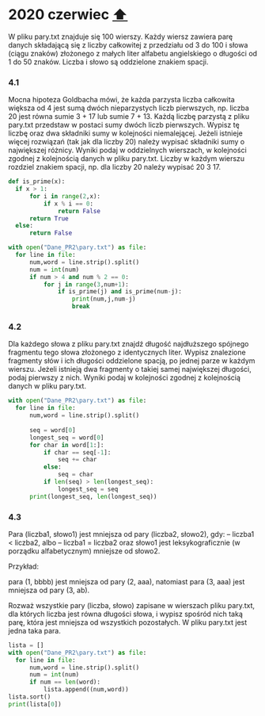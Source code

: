 <a name="czerwiec1"/>
  
 # 2020 czerwiec [⬆️](#main)
W pliku pary.txt znajduje się 100 wierszy. Każdy wiersz zawiera parę danych składającą się z liczby całkowitej z przedziału od 3 do 100 i słowa (ciągu znaków) złożonego z małych liter alfabetu angielskiego o długości od 1 do 50 znaków. Liczba i słowo są oddzielone znakiem spacji. 

### 4.1

Mocna hipoteza Goldbacha mówi, że każda parzysta liczba całkowita większa od 4 jest sumą  dwóch nieparzystych liczb pierwszych, np. liczba 20 jest równa sumie 3 + 17 lub sumie 7 + 13. Każdą liczbę parzystą z pliku pary.txt przedstaw w postaci sumy dwóch liczb pierwszych. Wypisz tę liczbę oraz dwa składniki sumy w kolejności niemalejącej. Jeżeli istnieje więcej rozwiązań (tak jak dla liczby 20) należy wypisać składniki sumy o największej różnicy. Wyniki podaj w oddzielnych wierszach, w kolejności zgodnej z kolejnością danych w pliku pary.txt. Liczby w każdym wierszu rozdziel znakiem spacji, np. dla liczby 20 należy wypisać 20 3 17. 

  ```python
  def is_prime(x):
    if x > 1:
        for i in range(2,x):
            if x % i == 0:
                return False
        return True
    else:
        return False

with open("Dane_PR2\pary.txt") as file:
    for line in file:
        num,word = line.strip().split()
        num = int(num)
        if num > 4 and num % 2 == 0:
            for j in range(3,num+1):
                if is_prime(j) and is_prime(num-j):
                    print(num,j,num-j)
                    break
  ```
  
<a name="czerwiec2"/> 

### 4.2

Dla każdego słowa z pliku pary.txt znajdź długość najdłuższego spójnego fragmentu tego słowa złożonego z identycznych liter. Wypisz znalezione fragmenty słów i ich długości oddzielone spacją, po jednej parze w każdym wierszu. Jeżeli istnieją dwa fragmenty o takiej samej największej długości, podaj pierwszy z nich. Wyniki podaj w kolejności zgodnej z kolejnością danych w pliku pary.txt. 

  ```python
  with open("Dane_PR2\pary.txt") as file:
    for line in file:
        num,word = line.strip().split()
        
        seq = word[0]
        longest_seq = word[0]
        for char in word[1:]:
            if char == seq[-1]:
                seq += char
            else:
                seq = char
            if len(seq) > len(longest_seq):
                longest_seq = seq
        print(longest_seq, len(longest_seq))  
  ```
  
<a name="czerwiec3"/>

### 4.3

Para (liczba1, słowo1) jest mniejsza od pary (liczba2, słowo2), gdy:
– liczba1 < liczba2,
albo
– liczba1 = liczba2 oraz słowo1 jest leksykograficznie (w porządku alfabetycznym) mniejsze od słowo2.

Przykład:

para (1, bbbb) jest mniejsza od pary (2, aaa), natomiast para (3, aaa) jest mniejsza od pary (3, ab).

Rozważ wszystkie pary (liczba, słowo) zapisane w wierszach pliku pary.txt, dla których liczba jest równa długości słowa, i wypisz spośród nich taką parę, która jest mniejsza od wszystkich pozostałych. W pliku pary.txt jest jedna taka para. 
   
  ```python
  lista = []
with open("Dane_PR2\pary.txt") as file:
    for line in file:
        num,word = line.strip().split()
        num = int(num)
        if num == len(word):
            lista.append((num,word))
lista.sort()
print(lista[0])
  ```
